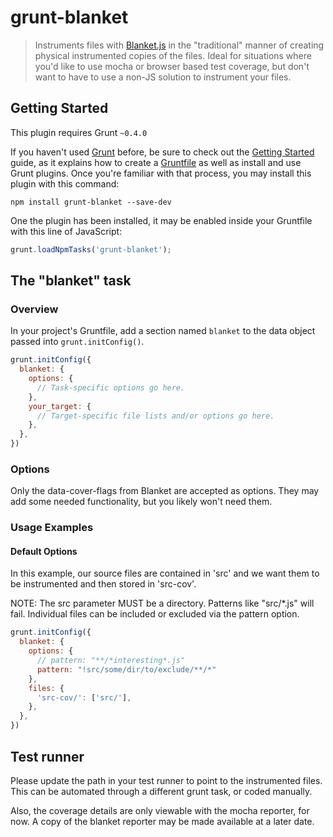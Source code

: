 # grunt-blanket

> Instruments files with [Blanket.js](http://blanketjs.org) in the "traditional" manner of creating physical instrumented copies of the files.  Ideal for situations where you'd like to use mocha or browser based test coverage, but don't want to have to use a non-JS solution to instrument your files.

## Getting Started
This plugin requires Grunt `~0.4.0`

If you haven't used [Grunt](http://gruntjs.com/) before, be sure to check out the [Getting Started](http://gruntjs.com/getting-started) guide, as it explains how to create a [Gruntfile](http://gruntjs.com/sample-gruntfile) as well as install and use Grunt plugins. Once you're familiar with that process, you may install this plugin with this command:

```shell
npm install grunt-blanket --save-dev
```

One the plugin has been installed, it may be enabled inside your Gruntfile with this line of JavaScript:

```js
grunt.loadNpmTasks('grunt-blanket');
```

## The "blanket" task

### Overview
In your project's Gruntfile, add a section named `blanket` to the data object passed into `grunt.initConfig()`.

```js
grunt.initConfig({
  blanket: {
    options: {
      // Task-specific options go here.
    },
    your_target: {
      // Target-specific file lists and/or options go here.
    },
  },
})
```

### Options

Only the data-cover-flags from Blanket are accepted as options.  They may add some needed functionality, but you likely won't need them.


### Usage Examples

#### Default Options
In this example, our source files are contained in 'src' and we want them to be instrumented and then stored in 'src-cov'.

NOTE: The src parameter MUST be a directory.  Patterns like "src/*.js" will fail.  Individual files can be included or excluded via the pattern option.

```js
grunt.initConfig({
  blanket: {
    options: {
      // pattern: "**/*interesting*.js"
      pattern: "!src/some/dir/to/exclude/**/*"
    },
    files: {
      'src-cov/': ['src/'],
    },
  },
})
```

## Test runner
Please update the path in your test runner to point to the instrumented files.  This can be automated through a different grunt task, or coded manually.

Also, the coverage details are only viewable with the mocha reporter, for now.  A copy of the blanket reporter may be made available at a later date.
